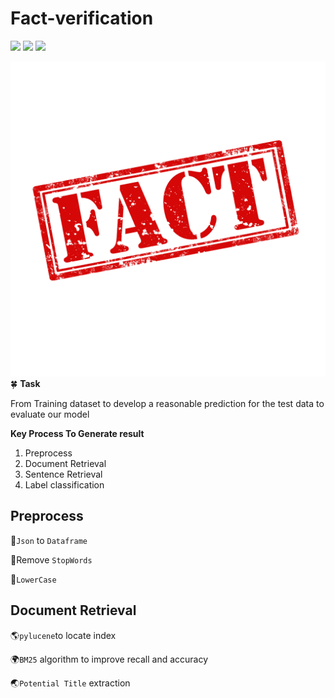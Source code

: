# Fact-verification
![](https://img.shields.io/badge/index-pylucene-green.svg)
![](https://img.shields.io/badge/method-cosine&Word2Vec-blue.svg)
![](https://img.shields.io/badge/language-python-orange.svg)

![image](https://github.com/alanwangwyz/Fact-verification/blob/master/image/article-fact-or-opinion.jpg)
🍀
**Task**

From Training dataset to develop a reasonable prediction for the test data to evaluate our model

**Key Process To Generate result**
1. Preprocess
2. Document Retrieval
3. Sentence Retrieval
4. Label classification

## Preprocess ##
👻`Json` to `Dataframe`

👻Remove `StopWords`

👻`LowerCase`


## Document Retrieval ##
🌎`pylucene`to locate index

🌍`BM25` algorithm to improve recall and accuracy

🌏`Potential Title` extraction
